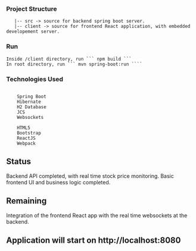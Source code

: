 

### Project Structure 

```/
   |-- src -> source for backend spring boot server.
   |-- client -> source for frontend React application, with embedded developement server.
```

### Run
	Inside /client directory, run ``` npm build ```
	In root directory, run ``` mvn spring-boot:run ````

### Technologies Used
```
	
	Spring Boot
	Hibernate
	H2 Database
	JCS
	Websockets

	HTML5
	Bootstrap
	ReactJS
	Webpack

```

## Status
Backend API completed, with real time stock price monitoring.
Basic frontend UI and business logic completed.

## Remaining
Integration of the frontend React app with the real time websockets at the backend. 

## Application will start on http://localhost:8080